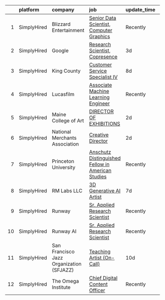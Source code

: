 

|    | platform    | company                                  | job                                                                                                                                                             | update_time   | location                   |
|---:|:------------|:-----------------------------------------|:----------------------------------------------------------------------------------------------------------------------------------------------------------------|:--------------|:---------------------------|
|  1 | SimplyHired | Blizzard Entertainment                   | [Senior Data Scientist, Computer Graphics](https://www.simplyhired.com/job/FiskW-Gz-FCAVeSnphMRdyWJsI2KrVP0qig6JTACI2hq1lHJkEOfoA?q=generative+artist)          | Recently      | Irvine, CA                 |
|  2 | SimplyHired | Google                                   | [Research Scientist, Copresence](https://www.simplyhired.com/job/AAMH599ZLKi60Rhb4Co4y-4MQPUpcUQuEWrYcirrVcM_cBgJWZHb4Q?q=generative+artist)                    | 3d            | Los Angeles, CA            |
|  3 | SimplyHired | King County                              | [Customer Service Specialist IV](https://www.simplyhired.com/job/9SiDCoZt4kvbVJDn--FeK390s80waffZWw9nQrY_kOyKFU3H2hvH-Q?q=generative+artist)                    | 8d            | Seattle, WA                |
|  4 | SimplyHired | Lucasfilm                                | [Associate Machine Learning Engineer](https://www.simplyhired.com/job/NHCbzWRQ1XQtyychoSUQiroJNEZKRqDcszy7P2TGP2ughvn0n-RGgA?q=generative+artist)               | Recently      | San Francisco, CA          |
|  5 | SimplyHired | Maine College of Art                     | [DIRECTOR OF EXHIBITIONS](https://www.simplyhired.com/job/DX3Qo1F-r36zbkUxOsupFRpbQDfNsFkieXt05i3W90C4-TTigatlTA?q=generative+artist)                           | 2d            | Portland, ME               |
|  6 | SimplyHired | National Merchants Association           | [Creative Director](https://www.simplyhired.com/job/3L2O-1L5pzBQRSsZg61HZpG9OS9txWcfXq48yXGXTIVNaXCQOYDI1Q?q=generative+artist)                                 | 2d            | Las Vegas, NV              |
|  7 | SimplyHired | Princeton University                     | [Anschutz Distinguished Fellow in American Studies](https://www.simplyhired.com/job/NAnWcmSWvXMey4nJk7OeFV620QldnOmxcbEjZqc3i3iIilL8cRtg4g?q=generative+artist) | Recently      | Princeton, NJ              |
|  8 | SimplyHired | RM Labs LLC                              | [3D Generative AI Artist](https://www.simplyhired.com/job/0NI-_9gosau_q0F8i-ATfDXWK1m6hurcDkno7wt9YLgPFEIJJ66txA?q=generative+artist)                           | 7d            | New York, NY               |
|  9 | SimplyHired | Runway                                   | [Sr. Applied Research Scientist](https://www.simplyhired.com/job/9tTkkFY-eqZyrdSvCvKWNVfqWkVH8Svjc_29lorXXalIjfC-nAq1EA?q=generative+artist)                    | Recently      | New York, NY               |
| 10 | SimplyHired | Runway AI                                | [Sr. Applied Research Scientist](https://www.simplyhired.com/job/QJIyeSnAdk_J2V7YtHgWH-0r3thnGAttzhBLFB-1tdlN3QoX4cNWeg?q=generative+artist)                    | Recently      | Remote                     |
| 11 | SimplyHired | San Francisco Jazz Organization (SFJAZZ) | [Teaching Artist (On-Call)](https://www.simplyhired.com/job/GKLju0fN3VjuHuLuBFeDe1JElAIneTUc0GzSaguzZNnOXrm6fpA4YQ?q=generative+artist)                         | 10d           | San Francisco Bay Area, CA |
| 12 | SimplyHired | The Omega Institute                      | [Chief Digital Content Officer](https://www.simplyhired.com/job/G1D9FkrcxrKb089KGIhcUtufe9nAciOmz-Z9jgwfR-iIJFIjtOIiiw?q=generative+artist)                     | Recently      | Rhinebeck, NY              |